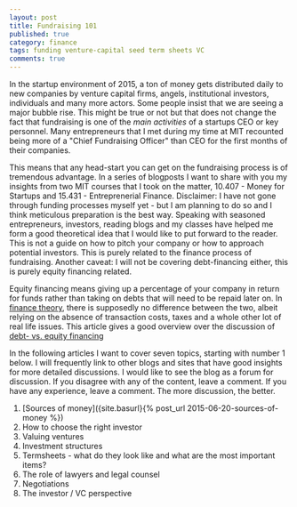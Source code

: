 ```yaml
---
layout: post
title: Fundraising 101
published: true
category: finance
tags: funding venture-capital seed term sheets VC
comments: true
---
```


In the startup environment of 2015, a ton of money gets distributed daily to new companies by venture capital firms, angels, institutional investors, individuals and many more actors. Some people insist that we are seeing a major bubble rise. This might be true or not but that does not change the fact that fundraising is one of the *main activities* of a startups CEO or key personnel. Many entrepreneurs that I met during my time at MIT recounted being more of a "Chief Fundraising Officer" than CEO for the first months of their companies.

This means that any head-start you can get on the fundraising process is of tremendous advantage. In a series of blogposts I want to share with you my insights from two MIT courses that I took on the matter, 10.407 - Money for Startups and 15.431 - Entreprenerial Finance. Disclaimer: I have not gone through funding processes myself yet - but I am planning to do so and I think meticulous preparation is the best way. Speaking with seasoned entrepreneurs, investors, reading blogs and my classes have helped me form a good theoretical idea that I would like to put forward to the reader. This is not a guide on how to pitch your company or how to approach potential investors. This is purely related to the finance process of fundraising. Another caveat: I will not be covering debt-financing either, this is purely equity financing related. 

<div class="message">Equity financing means giving up a percentage of your company in return for funds rather than taking on debts that will need to be repaid later on. In <a href="https://en.wikipedia.org/wiki/Modigliani%E2%80%93Miller_theorem" target="_blank">finance theory</a>, there is supposedly no difference between the two, albeit relying on the absence of transaction costs, taxes and a whole other lot of real life issues. This article gives a good overview over the discussion of <a href="http://www.nfib.com/article/ital-50036/" target="_blank">debt- vs. equity financing</a></div>

In the following articles I want to cover seven topics, starting with number 1 below. I will frequently link to other blogs and sites that have good insights for more detailed discussions. I would like to see the blog as a forum for discussion. If you disagree with any of the content, leave a comment. If you have any experience, leave a comment. The more discussion, the better. 

1. [Sources of money]({site.basurl}{% post_url 2015-06-20-sources-of-money %})
2. How to choose the right investor
3. Valuing ventures
4. Investment structures
5. Termsheets - what do they look like and what are the most important items?
6. The role of lawyers and legal counsel
7. Negotiations
8. The investor / VC perspective